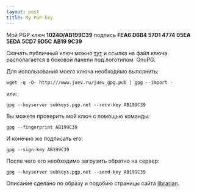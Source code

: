 ```yaml
--- 
layout: post
title: My PGP key
---
```

Мой PGP ключ <strong>1024D/AB199C39</strong> подпись <strong>FEA6 D6B4 57D1 4774 05EA  5EDA 5CD7 9D5C AB19 9C39</strong>

Скачать публичный ключ можно <a href="/juev_gpg.pub">тут</a> и ссылка на файл ключа располагается  в боковой панели под логотипом  GnuPG.

Для использования моего ключа необходимо выполнить:
<pre><code>wget -q -O- http:///www.juev.ru/juev_gpg.pub | gpg --import -</code></pre>

или:
<pre><code>gpg --keyserver subkeys.pgp.net --recv-key AB199C39 </code></pre>

Вы можете проверить мой ключ с помощью команды:
<pre><code>gpg --fingerprint AB199C39</code></pre>

И конечно же подписать его:
<pre><code>gpg --sign-key AB199C39</code></pre>

После чего его необходимо загрузить обратно на сервер:
<pre><code>gpg --keyserver subkeys.pgp.net --send-key AB199C39</code></pre>

Описание сделано по образу и подобию страницы сайта <a href="http://librarian.spb.ru/page/my-pgp-key">librarian</a>.
